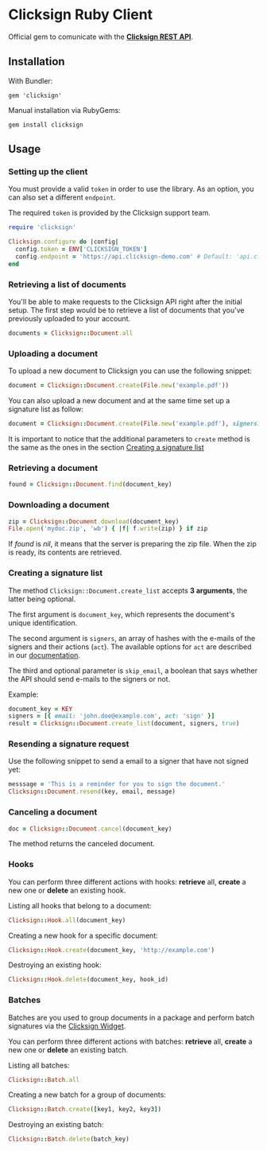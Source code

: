 # Clicksign Ruby Client

Official gem to comunicate with the **[Clicksign REST API](http://clicksign.readme.io/)**.

## Installation

With Bundler:

```
gem 'clicksign'
```

Manual installation via RubyGems:

```shell
gem install clicksign
```

## Usage

### Setting up the client

You must provide a valid `token` in order to use the library. As an option, you can also set a different `endpoint`.

The required `token` is provided by the Clicksign support team.

```ruby
require 'clicksign'

Clicksign.configure do |config|
  config.token = ENV['CLICKSIGN_TOKEN']
  config.endpoint = 'https://api.clicksign-demo.com' # Default: 'api.clicksign.com'
end
```

### Retrieving a list of documents

You'll be able to make requests to the Clicksign API right after the initial setup. The first step would be to retrieve a list of documents that you've previously uploaded to your account.

```ruby
documents = Clicksign::Document.all
```

### Uploading a document

To upload a new document to Clicksign you can use the following snippet:

```ruby
document = Clicksign::Document.create(File.new('example.pdf'))
```

You can also upload a new document and at the same time set up a signature list
as follow:

```ruby
document = Clicksign::Document.create(File.new('example.pdf'), signers: [{ act: 'sign', email: 'john.doe@example.com' }], message: 'Please sign it', skip_email: true)
```

It is important to notice that the additional parameters to `create` method is
the same as the ones in the section [Creating a signature list](#user-content-creating-a-signature-list)


### Retrieving a document

```ruby
found = Clicksign::Document.find(document_key)
```

### Downloading a document

```ruby
zip = Clicksign::Document.download(document_key)
File.open('mydoc.zip', 'wb') { |f| f.write(zip) } if zip
```

If _found_ is _nil_, it means that the server is preparing the zip file.
When the zip is ready, its contents are retrieved.

### Creating a signature list

The method `Clicksign::Document.create_list` accepts **3 arguments**, the latter being optional.

The first argument is `document_key`, which represents the document's unique identification.

The second argument is `signers`, an array of hashes with the e-mails of the signers and their actions (`act`). The available options for `act` are described in our [documentation](http://clicksign.github.io/rest-api/#criacao-de-lista-de-assinatura).

The third and optional parameter is `skip_email`, a boolean that says whether the API should send e-mails to the signers or not.

Example:

```ruby
document_key = KEY
signers = [{ email: 'john.doe@example.com', act: 'sign' }]
result = Clicksign::Document.create_list(document, signers, true)
```

### Resending a signature request

Use the following snippet to send a email to a signer that have not signed yet:

```ruby
messsage = 'This is a reminder for you to sign the document.'
Clicksign::Document.resend(key, email, message)
```

### Canceling a document

```ruby
doc = Clicksign::Document.cancel(document_key)
```

The method returns the canceled document.

### Hooks

You can perform three different actions with hooks: **retrieve** all, **create** a new one or **delete** an existing hook.

Listing all hooks that belong to a document:

```ruby
Clicksign::Hook.all(document_key)
```

Creating a new hook for a specific document:

```ruby
Clicksign::Hook.create(document_key, 'http://example.com')
```

Destroying an existing hook:

```ruby
Clicksign::Hook.delete(document_key, hook_id)
```

### Batches

Batches are you used to group documents in a package and perform batch signatures via the [Clicksign Widget](https://github.com/clicksign/widget).

You can perform three different actions with batches: **retrieve** all, **create** a new one or **delete** an existing batch.

Listing all batches:

```ruby
Clicksign::Batch.all
```

Creating a new batch for a group of documents:

```ruby
Clicksign::Batch.create([key1, key2, key3])
```

Destroying an existing batch:

```ruby
Clicksign::Batch.delete(batch_key)
```
